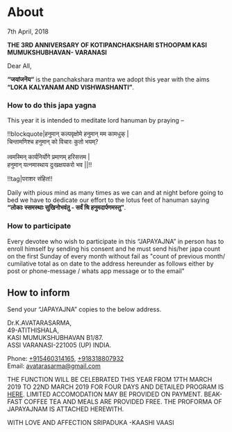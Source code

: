 # About

7th April, 2018

**THE 3RD ANNIVERSARY OF KOTIPANCHAKSHARI STHOOPAM
KASI MUMUKSHUBHAVAN- VARANASI**

Dear All,

**“जयांजनॆय“** is the panchakshara mantra we adopt this year with the aims **“LOKA KALYANAM AND VISHWASHANTI”**. 

### How to do this japa yagna

This year it is intended to meditate lord hanuman by praying –

!!blockquote|हनुमान् कल्पवृक्षोमे हनुमान् मम कामधुक् \|<br>
चिन्तामणिश्च हनुमान् को विचारः कुतो भयम्? <br><br>
त्वमस्मिन् कार्यनिर्योगे प्रमाणम् हरिसत्तम \|<br>
हनुमान् यत्नमास्थाय दुःखक्षयकरो भव \|\|!!

!!tag|पराशर संहित!!

Daily with pious mind as many times as we can and at night before going
to bed we have to dedicate our effort to the lotus feet of hanuman saying **“लोकाः स्समस्थाः सुखिनोभवंतु - सर्वं श्रि हनुमदार्पणमस्तु”**. 

### How to participate

Every devotee who
wish to participate in this “JAPAYAJNA” in person has to enroll himself by sending his
consent and he must send his/her japa count on the first Sunday of every month without
fail as "count of previous month/ cumilative total as on date to the address hereunder as follows either by post or phone-message / whats app message or to the email"

## How to inform

Send your “JAPAYAJNA” copies to the below address.

Dr.K.AVATARASARMA,  
49-ATITHISHALA,  
KASI MUMUKSHUBHAVAN B1/87.  
ASSI VARANASI-221005 (UP) INDIA.

Phone: <a href="tel:+915460314165">+915460314165</a>, <a href="tel:+918318807932">+918318807932</a>  
Email: <a href="mailto:avatarasarma@gmail.com">avatarasarma@gmail.com</a>

THE FUNCTION WILL BE CELEBRATED THIS YEAR FROM 17TH MARCH 2019 TO 22ND MARCH 2019 FOR
FOUR DAYS AND DETAILED PROGRAM IS [HERE](./program.md).
LIMITED ACCOMODATION MAY BE PROVIDED ON PAYMENT. BEAK-FAST COFFEE TEA AND MEALS
ARE PROVIDED FREE.
THE PROFORMA OF JAPAYAJNAM IS ATTACHED HEREWITH.

WITH LOVE AND AFFECTION
SRIPADUKA -KAASHI VAASI
